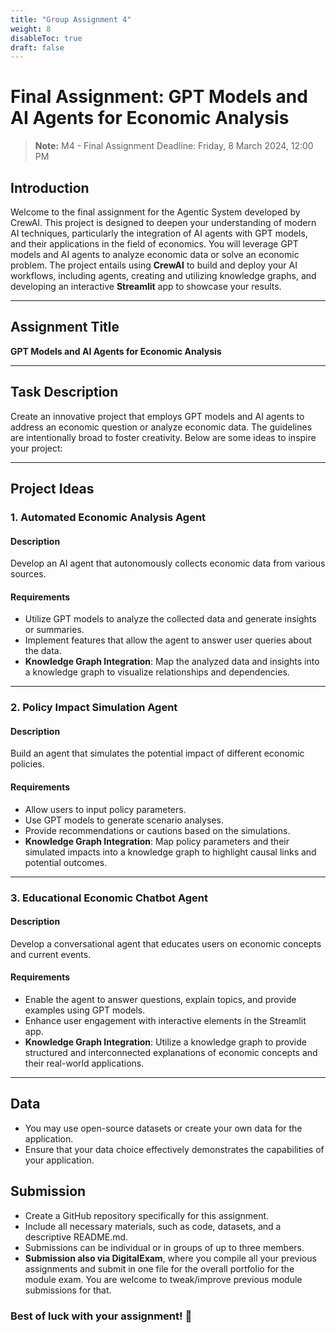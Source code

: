 ```yaml
---
title: "Group Assignment 4"
weight: 8
disableToc: true
draft: false
---
```


# Final Assignment: GPT Models and AI Agents for Economic Analysis
> **Note:** M4 - Final Assignment Deadline: Friday, 8 March 2024, 12:00 PM


## Introduction
Welcome to the final assignment for the Agentic System developed by CrewAI. This project is designed to deepen your understanding of modern AI techniques, particularly the integration of AI agents with GPT models, and their applications in the field of economics. You will leverage GPT models and AI agents to analyze economic data or solve an economic problem. The project entails using **CrewAI** to build and deploy your AI workflows, including agents, creating and utilizing knowledge graphs, and developing an interactive **Streamlit** app to showcase your results.

---

## Assignment Title
**GPT Models and AI Agents for Economic Analysis**

---

## Task Description
Create an innovative project that employs GPT models and AI agents to address an economic question or analyze economic data. The guidelines are intentionally broad to foster creativity. Below are some ideas to inspire your project:

---

## Project Ideas

### **1. Automated Economic Analysis Agent**
#### **Description**  
Develop an AI agent that autonomously collects economic data from various sources.

#### **Requirements**  
- Utilize GPT models to analyze the collected data and generate insights or summaries.  
- Implement features that allow the agent to answer user queries about the data.  
- **Knowledge Graph Integration**: Map the analyzed data and insights into a knowledge graph to visualize relationships and dependencies.  

---

### **2. Policy Impact Simulation Agent**
#### **Description**  
Build an agent that simulates the potential impact of different economic policies.

#### **Requirements**  
- Allow users to input policy parameters.  
- Use GPT models to generate scenario analyses.  
- Provide recommendations or cautions based on the simulations.  
- **Knowledge Graph Integration**: Map policy parameters and their simulated impacts into a knowledge graph to highlight causal links and potential outcomes.  
 
---

### **3. Educational Economic Chatbot Agent**
#### **Description**  
Develop a conversational agent that educates users on economic concepts and current events.

#### **Requirements**  
- Enable the agent to answer questions, explain topics, and provide examples using GPT models.  
- Enhance user engagement with interactive elements in the Streamlit app.  
- **Knowledge Graph Integration**: Utilize a knowledge graph to provide structured and interconnected explanations of economic concepts and their real-world applications.  

---

## Data

- You may use open-source datasets or create your own data for the application.
- Ensure that your data choice effectively demonstrates the capabilities of your application.

## Submission

- Create a GitHub repository specifically for this assignment.
- Include all necessary materials, such as code, datasets, and a descriptive README.md.
- Submissions can be individual or in groups of up to three members.
- **Submission also via DigitalExam**, where you compile all your previous assignments and submit in one file for the overall portfolio for the module exam. You are welcome to tweak/improve previous module submissions for that.

### Best of luck with your assignment! 🚀

